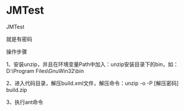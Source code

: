 # JMTest
JMTest

就是有密码



操作步骤

1、安装unzip，并且在环境变量Path中加入：unzip安装目录下的bin，如：D:\Program Files\GnuWin32\bin

2、进入代码目录，解压build.xml文件，解压命令：unzip -o -P [解压密码] build.zip

3、执行ant命令
